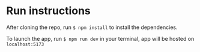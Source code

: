 # Run instructions

After cloning the repo, run `$ npm install` to install the dependencies.

To launch the app, run `$ npm run dev` in your terminal, app will be hosted on `localhost:5173`

